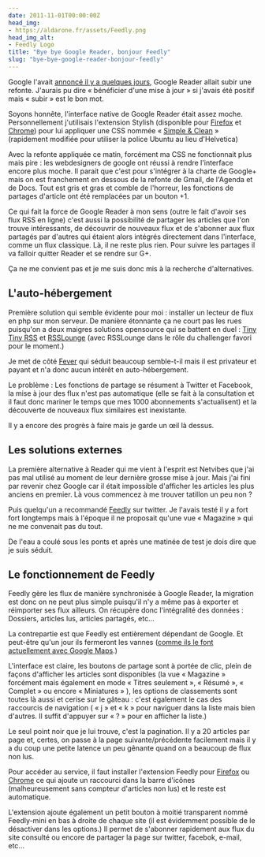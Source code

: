 ```yaml
---
date: 2011-11-01T00:00:00Z
head_img:
- https://aldarone.fr/assets/Feedly.png
head_img_alt:
- Feedly Logo
title: "Bye bye Google Reader, bonjour Feedly"
slug: "bye-bye-google-reader-bonjour-feedly"
---
```


Google l'avait <a href="http://googlereader.blogspot.com/2011/10/upcoming-changes-to-reader-new-look-new.html">annoncé il y a quelques jours</a>, Google Reader allait subir une refonte. J'aurais pu dire « bénéficier d'une mise à jour » si j'avais été positif mais « subir » est le bon mot.

Soyons honnête, l'interface native de Google Reader était assez moche. Personnellement j'utilisais l'extension Stylish (disponible pour <a href="https://addons.mozilla.org/fr/firefox/addon/stylish/" title="Stylish pour Firefox">Firefox</a> et <a href="https://chrome.google.com/webstore/detail/fjnbnpbmkenffdnngjfgmeleoegfcffe" title="Stylish pour Chrome">Chrome</a>) pour lui appliquer une CSS nommée « <a href="http://userstyles.org/styles/17120/google-reader-simple-and-clean">Simple &amp; Clean</a> » (rapidement modifiée pour utiliser la police Ubuntu au lieu d'Helvetica)

Avec la refonte appliquée ce matin, forcément ma CSS ne fonctionnait plus mais pire : les webdesigners de google ont réussi à rendre l'interface encore plus moche. Il parait que c'est pour s'intégrer à la charte de Google+ mais on est franchement en dessous de la refonte de Gmail, de l'Agenda et de Docs. Tout est gris et gras et comble de l'horreur, les fonctions de partages d'article ont été remplacées par un bouton +1.

Ce qui fait la force de Google Reader à mon sens (outre le fait d'avoir ses flux RSS en ligne) c'est aussi la possibilité de partager les articles que l'on trouve intéressants, de découvrir de nouveaux flux et de s'abonner aux flux partagés par d'autres qui étaient alors intégrés directement dans l'interface, comme un flux classique. Là, il ne reste plus rien. Pour suivre les partages il va falloir quitter Reader et se rendre sur G+.

Ça ne me convient pas et je me suis donc mis à la recherche d'alternatives.

<h2>L'auto-hébergement</h2>

Première solution qui semble évidente pour moi : installer un lecteur de flux en php sur mon serveur. De manière étonnante ça ne court pas les rues puisqu'on a deux maigres solutions opensource qui se battent en duel : <a href="http://tt-rss.org/redmine/">Tiny Tiny RSS</a> et <a href="http://rsslounge.aditu.de/">RSSLounge</a> (avec RSSLounge dans le rôle du challenger favori pour le moment.)

Je met de côté <a href="http://feedafever.com/">Fever</a> qui séduit beaucoup semble-t-il mais il est privateur et payant et n'a donc aucun intérêt en auto-hébergement.

Le problème : Les fonctions de partage se résument à Twitter et Facebook, la mise à jour des flux n'est pas automatique (elle se fait à la consultation et il faut donc mariner le temps que mes 1000 abonnements s'actualisent) et la découverte de nouveaux flux similaires est inexistante.

Il y a encore des progrès à faire mais je garde un œil là dessus.

<h2>Les solutions externes</h2>

La première alternative à Reader qui me vient à l'esprit est Netvibes que j'ai pas mal utilisé au moment de leur dernière grosse mise à jour. Mais j'ai fini par revenir chez Google car il était impossible d'afficher les articles les plus anciens en premier. Là vous commencez à me trouver tatillon un peu non ?

Puis quelqu'un a recommandé <a href="http://feedly.com/">Feedly</a> sur twitter. Je l'avais testé il y a fort fort longtemps mais à l'époque il ne proposait qu'une vue « Magazine » qui ne me convenait pas du tout.

De l'eau a coulé sous les ponts et après une matinée de test je dois dire que je suis séduit.

<h2>Le fonctionnement de Feedly</h2>

Feedly gère les flux de manière synchronisée à Google Reader, la migration est donc on ne peut plus simple puisqu'il n'y a même pas à exporter et réimporter ses flux ailleurs. On récupère donc l'intégralité des données : Dossiers, articles lus, articles partagés, etc...

La contrepartie est que Feedly est entièrement dépendant de Google. Et peut-être qu'un jour ils fermeront les vannes (<a href="http://googlegeodevelopers.blogspot.com/2011/10/introduction-of-usage-limits-to-maps.html" title="API Google Maps limitée à 25000 requetes">comme ils le font actuellement avec Google Maps</a>.)

L'interface est claire, les boutons de partage sont à portée de clic, plein de façons d'afficher les articles sont disponibles (la vue « Magazine » forcément mais également en mode « Titres seulement », « Résumé », « Complet » ou encore « Miniatures » ), les options de classements sont toutes là aussi et cerise sur le gâteau : c'est également le cas des raccourcis de navigation ( « j » et « k » pour naviguer dans la liste mais bien d'autres. Il suffit d'appuyer sur « ? » pour en afficher la liste.)

Le seul point noir que je lui trouve, c'est la pagination. Il y a 20 articles par page et, certes, on passe à la page suivante/précédente facilement mais il y a du coup une petite latence un peu gênante quand on a beaucoup de flux non lus.

Pour accéder au service, il faut installer l'extension Feedly pour <a href="https://addons.mozilla.org/fr/firefox/addon/feedly/" title="Extension Feedly pour Firefox">Firefox</a> ou <a href="https://chrome.google.com/webstore/detail/hipbfijinpcgfogaopmgehiegacbhmob" title="Extension Feedly pour Chrome">Chrome</a> ce qui ajoute un raccourci dans la barre d'icônes (malheureusement sans compteur d'articles non lus) et le reste est automatique.

L'extension ajoute également un petit bouton à moitié transparent nommé Feedly-mini en bas à droite de chaque site (il est évidemment possible de le désactiver dans les options.) Il permet de s'abonner rapidement aux flux du site consulté ou encore de partager la page sur twitter, facebok, e-mail, etc...
